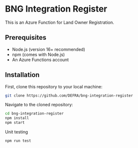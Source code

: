 # BNG Integration Register

This is an Azure Function for Land Owner Registration. 

## Prerequisites

- Node.js (version 16+ recommended)
- npm (comes with Node.js)
- An Azure Functions account


## Installation

First, clone this repository to your local machine:

```bash
git clone https://github.com/DEFRA/bng-integration-register
```
Navigate to the cloned repository:

```bash
cd bng-integration-register
npm install
npm start
```
Unit testing
```bash
npm run test
```